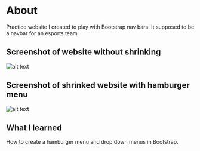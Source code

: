 # About
Practice website I created to play with Bootstrap nav bars. It supposed to be a navbar for an esports team

## Screenshot of website without shrinking
![alt text](https://i.imgur.com/ZuPR1PF.png)

## Screenshot of shrinked website with hamburger menu
![alt text](https://i.imgur.com/m2dVBTO.png)

## What I learned
How to create a hamburger menu and drop down menus in Bootstrap.
